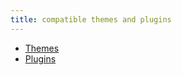 ```yaml
---
title: compatible themes and plugins
---
```


  * [Themes](/rtmedia/compatible-themes-and-plugins/themes/)
  * [Plugins](/rtmedia/compatible-themes-and-plugins/plugins/)
